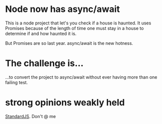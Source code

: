 # Node now has async/await

This is a node project that let's you check if a house is haunted. It uses Promises because of the length of time one must stay in a house to determine if and how haunted it is.

But Promises are so last year. async/await is the new hotness.

# The challenge is...

...to convert the project to async/await without ever having more than one failing test.

# strong opinions weakly held

[StandardJS](https://standardjs.com/). Don't @ me